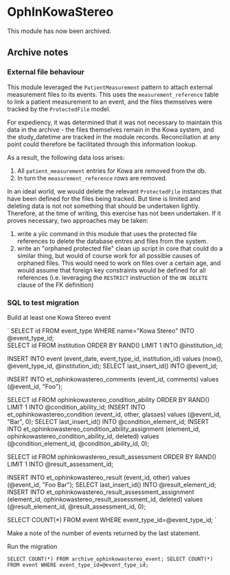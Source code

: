# OphInKowaStereo

This module has now been archived.

## Archive notes

### External file behaviour

This module leveraged the `PatientMeasurement` pattern to attach external measurement files to its events. This uses the `measurement_reference` table to link a patient measurement to an event, and the files themselves were tracked by the `ProtectedFile` model.

For expediency, it was determined that it was not necessary to maintain this data in the archive - the files themselves remain in the Kowa system, and the study_datetime are tracked in the module records. Reconciliation at any point could therefore be facilitated through this information lookup.

As a result, the following data loss arises:

1. All `patient_measurement` entries for Kowa are removed from the db.
1. In turn the `measurement_reference` rows are removed.

In an ideal world, we would delete the relevant `ProtectedFile` instances that have been defined for the files being tracked. But time is limited and deleting data is not not something that should be undertaken lightly. Therefore, at the time of writing, this exercise has not been undertaken. If it proves necessary, two approaches may be taken:

1. write a yiic command in this module that uses the protected file references to delete the database entres and files from the system.
1. write an "orphaned protected file" clean up script in core that could do a similar thing, but would of course work for all possible causes of orphaned files. This would need to work on files over a certain age, and would assume that foreign key constraints would be defined for all references (i.e. leveraging the `RESTRICT` instruction of the `ON DELETE` clause of the FK definition)

### SQL to test migration

Build at least one Kowa Stereo event

`
SELECT id FROM event_type WHERE name="Kowa Stereo" INTO @event_type_id;     
SELECT id FROM institution ORDER BY RAND() LIMIT 1 INTO @institution_id;

INSERT INTO event (event_date, event_type_id, institution_id) values (now(), @event_type_id, @institution_id);
SELECT last_insert_id() INTO @event_id;

INSERT INTO et_ophinkowastereo_comments (event_id, comments) values (@event_id, "Foo");

SELECT id FROM ophinkowastereo_condition_ability ORDER BY RAND() LIMIT 1 INTO @condition_ability_id;
INSERT INTO et_ophinkowastereo_condition (event_id, other, glasses) values (@event_id, "Bar", 0);
SELECT last_insert_id() INTO @condition_element_id;
INSERT INTO et_ophinkowastereo_condition_ability_assignment (element_id, ophinkowastereo_condition_ability_id, deleted) values (@condition_element_id, @condition_ability_id, 0);

SELECT id FROM ophinkowastereo_result_assessment ORDER BY RAND() LIMIT 1 INTO @result_assessment_id;

INSERT INTO et_ophinkowastereo_result (event_id, other) values (@event_id, "Foo Bar");
SELECT last_insert_id() INTO @result_element_id;
INSERT INTO et_ophinkowastereo_result_assessment_assignment (element_id, ophinkowastereo_result_assessment_id, deleted) values (@result_element_id, @result_assessment_id, 0);

SELECT COUNT(*) FROM event WHERE event_type_id=@event_type_id;
`

Make a note of the number of events returned by the last statement.

Run the migration

`
SELECT COUNT(*) FROM archive_ophinkowastereo_event;
SELECT COUNT(*) FROM event WHERE event_type_id=@event_type_id;
`